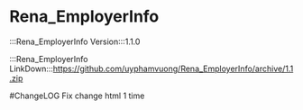# Rena_EmployerInfo

:::Rena_EmployerInfo Version:::1.1.0

:::Rena_EmployerInfo LinkDown:::https://github.com/uyphamvuong/Rena_EmployerInfo/archive/1.1.zip

#ChangeLOG
Fix change html 1 time
